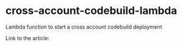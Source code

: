 # cross-account-codebuild-lambda
Lambda function to start a cross account codebuild deployment

Link to the article:

